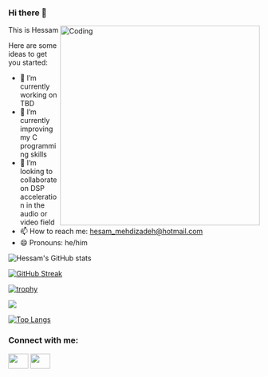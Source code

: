 ### Hi there 👋

<img align="right" alt="Coding" width="400" src="https://res.cloudinary.com/practicaldev/image/fetch/s--sNXjzc6P--/c_limit%2Cf_auto%2Cfl_progressive%2Cq_66%2Cw_880/https://i.gifer.com/embedded/download/7hSS.gif%3Fitemid%3D15828752">

This is Hessam

Here are some ideas to get you started:

* 🔭 I’m currently working on TBD
* 🌱 I’m currently improving my C programming skills
* 👯 I’m looking to collaborate on DSP acceleration in the audio or video field
* 📫 How to reach me: hesam_mehdizadeh@hotmail.com
* 😄 Pronouns: he/him

![Hessam's GitHub stats](https://github-readme-stats.vercel.app/api?username=HessamMehdizadeh&count_private=true&show_icons=true&theme=radical)


[![GitHub Streak](http://github-readme-streak-stats.herokuapp.com?user=HessamMehdizadeh&theme=radical&hide_border=true&date_format=M%20j%5B%2C%20Y%5D)](https://git.io/streak-stats)

[![trophy](https://github-profile-trophy.vercel.app/?username=HessamMehdizadeh&theme=onedark)](https://github.com/HessamMehdizadeh/github-profile-trophy)

![](https://komarev.com/ghpvc/?username=HessamMehdizadeh&color=brightgreen&style=for-the-badge)

[![Top Langs](https://github-readme-stats.vercel.app/api/top-langs/?username=HessamMehdizadeh&layout=compact)](https://github.com/HessamMehdizadeh/github-readme-stats)

<h3 align="left">Connect with me:</h3>
<p align="left">
<a href="https://www.linkedin.com/in/hessam-mehdizadeh/" target="blank"><img align="center" src="https://raw.githubusercontent.com/rahuldkjain/github-profile-readme-generator/master/src/images/icons/Social/linked-in-alt.svg" alt="" height="30" width="40" /></a>
<a href="https://www.youtube.com/channel/UCv8Ra7rbbY3SyYTRAw4-6Og" target="blank"><img align="center" src="https://raw.githubusercontent.com/rahuldkjain/github-profile-readme-generator/master/src/images/icons/Social/youtube.svg" alt="" height="30" width="40" /></a>
</p>  
